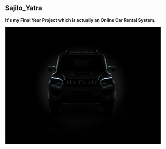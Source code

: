 ## Sajilo_Yatra
**It's my Final Year Project which is actually an Online Car Rental System.**

![Car Reantal Sytem](https://github.com/Sophiya15/Sajilo_Yatra/blob/main/public/Images/16.jpg)

